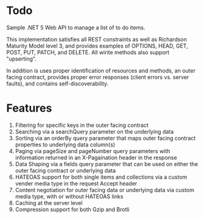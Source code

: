# Todo
Sample .NET 5 Web API to manage a list of to do items.

This implementation satisfies all REST constraints as well as Richardson Maturity Model level 3, and provides examples of OPTIONS, HEAD, GET, POST, PUT, PATCH, and DELETE. All wirite methods also support "upserting".

In addition is uses proper identification of resources and methods, an outer facing contract, provides proper error responses (client errors vs. server faults), and contains self-discoverability.

# Features
1. Filtering for specific keys in the outer facing contract
2. Searching via a searchQuery parameter on the underlying data
3. Sorting via an orderBy query parameter that maps outer facing contract properties to underlying data column(s)
4. Paging via pageSize and pageNumber query parameters with information returned in an X-Pagaination header in the response
5. Data Shaping via a fields query parameter that can be used on either the outer facing contract or underlying data
6. HATEOAS support for both single items and collections via a custom vender media type in the request Accept header
7. Content negotiation for outer facing data or underlying data via custom media type, with or without HATEOAS links
8. Caching at the server level
9. Compression support for both Gzip and Brotli

